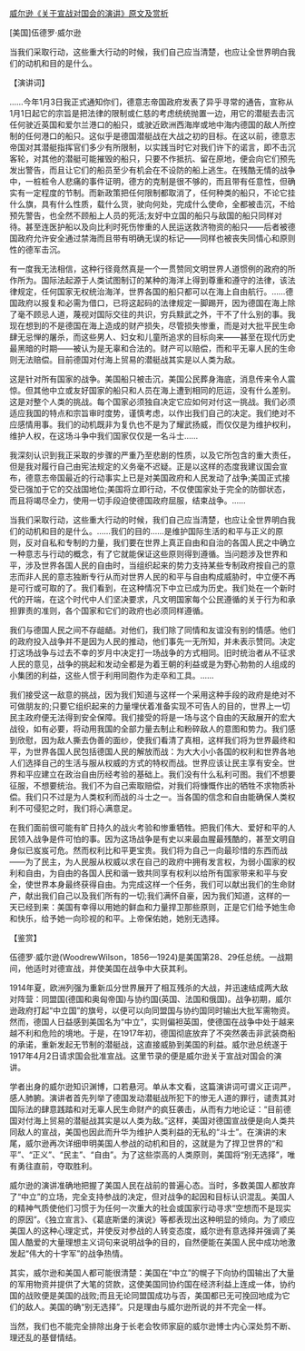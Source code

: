 [威尔逊《关于宣战对国会的演讲》原文及赏析](https://www.vrrw.net/wx/14778.html)

[美国]伍德罗·威尔逊

当我们采取行动，这些重大行动的时候，我们自己应当清楚，也应让全世界明白我们的动机和目的是什么。

【演讲词】

……今年1月3日我正式通知你们，德意志帝国政府发表了异乎寻常的通告，宣称从1月1日起它的宗旨是把法律的限制或仁慈的考虑统统抛置一边，用它的潜艇去击沉任何驶近英国和爱尔兰港口的船只，或驶近欧洲西海岸或地中海内德国的敌人所控制的任何港口的船只。这似乎是德国潜艇战在大战之初的目标。在这以前，德意志帝国对其潜艇指挥官们多少有所限制，以实践当时它对我们许下的诺言，即不击沉客轮，对其他的潜艇可能摧毁的船只，只要不作抵抗、留在原地，便会向它们预先发出警告，而且让它们的船员至少有机会在不设防的船上逃生。在残酷无情的战争中，一桩桩令人悲痛的事件证明，德方的克制是很不够的，而且带有任意性，但确实有一定程度的节制。而新政策把任何限制都取消了，任何种类的船只，不论它挂什么旗，具有什么性质，载什么货，驶向何处，完成什么使命，全都被击沉，不给预先警告，也全然不顾船上人员的死活;友好中立国的船只与敌国的船只同样对待。甚至连医护船以及向比利时死伤惨重的人民运送救济物资的船只——后者被德国政府允许安全通过禁海而且带有明确无误的标记——同样也被丧失同情心和原则性的德军击沉。

有一度我无法相信，这种行径竟然真是一个一贯赞同文明世界人道惯例的政府的所作所为。国际法起源于人类试图制订的某种的海洋上得到尊重和遵守的法律，该法律规定，任何国家无权统治海洋，世界各国的船只都可以在海上自由航行。……德国政府以报复和必需为借口，已将这起码的法律规定一脚踢开，因为德国在海上除了毫不顾忌人道，蔑视对国际交往的共识，穷兵黩武之外，干不了什么别的事。我现在想到的不是德国在海上造成的财产损失，尽管损失惨重，而是对大批平民生命肆无忌惮的屠杀，而这些男人、妇女和儿童所追求的目标向来——甚至在现代历史最黑暗的时期——被认为是无辜和合法的。财产可以赔偿，而和平无辜人民的生命则无法赔偿。目前德国对付海上贸易的潜艇战其实是以人类为敌。

这是针对所有国家的战争。美国船只被击沉，美国公民葬身海底，消息传来令人震惊。但其他中立或友好国家的船只和人员在海上遭到相同的厄运，没有什么差别。这是对整个人类的挑战。每个国家必须独自决定它应如何对付这一挑战。我们必须适应我国的特点和宗旨审时度势，谨慎考虑，以作出我们自己的决定。我们绝对不应感情用事。我们的动机既非为复仇也不是为了耀武扬威，而仅仅是为维护权利，维护人权，在这场斗争中我们国家仅仅是一名斗士……

我深刻认识到我正采取的步骤的严重乃至悲剧的性质，以及它所包含的重大责任，但是我对履行自己由宪法规定的义务毫不迟疑。正是以这样的态度我建议国会宣布，德意志帝国最近的行动事实上已是对美国政府和人民发动了战争;美国正式接受已强加于它的交战国地位;美国将立即行动，不仅使国家处于完全的防御状态，而且将竭尽全力，使用一切手段迫使德国政府屈服，结束战争。……

当我们采取行动，这些重大行动的时候，我们自己应当清楚，也应让全世界明白我们的动机和目的是什么。……我们的目的……是维护国际生活的和平与正义的原则，反对自私和专制的力量，我们要在世界上真正自由和自治的各国人民之中确立一种意志与行动的概念，有了它就能保证这些原则得到遵循。当问题涉及世界和平，涉及世界各国人民的自由时，当组织起来的势力支持某些专制政府按自己的意志而非人民的意志独断专行从而对世界人民的和平与自由构成威胁时，中立便不再是可行或可取的了。我们看到，在这种情况下中立已成为历史。我们处在一个新时代的开端，在这个时代中人们坚决要求，凡文明国家每个公民遵循的关于行为和承担罪责的准则，各个国家和它们的政府也必须同样遵循。

我们与德国人民之间不存龃龉。对他们，我们除了同情和友谊没有别的情感。他们的政府投入战争并不是因为人民的推动，他们事先一无所知，并未表示赞同。决定打这场战争与过去不幸的岁月中决定打一场战争的方式相同。旧时统治者从不征求人民的意见，战争的挑起和发动全都是为着王朝的利益或是为野心勃勃的人组成的小集团的利益，这些人惯于利用同胞作为走卒和工具。……

我们接受这一敌意的挑战，因为我们知道与这样一个采用这种手段的政府是绝对不可做朋友的;只要它组织起来的力量埋伏着准备实现不可告人的目的，世界上一切民主政府便无法得到安全保障。我们接受的将是一场与这个自由的天敌展开的宏大战役，如有必要，将动用我国的全部力量去制止和粉碎敌人的意图和势力。我们感到欣慰，因为敌人撕去伪善的面纱，使我们看清了真相，这样我们将为世界最终和平，为世界各国人民包括德国人民的解放而战：为大大小小各国的权利和世界各地人们选择自己的生活与服从权威的方式的特权而战。世界应该让民主享有安全。世界和平应建立在政治自由历经考验的基础上。我们没有什么私利可图。我们不想要征服，不想要统治。我们不为自己索取赔偿，对我们将慷慨作出的牺牲不求物质补偿。我们只不过是为人类权利而战的斗士之一。当各国的信念和自由能确保人类权利不可侵犯之时，我们将心满意足。

在我们面前很可能有旷日持久的战火考验和惨重牺牲。把我们伟大、爱好和平的人民领入战争是件可怕的事。因为这场战争是有史以来最血腥最残酷的，甚至文明自身似已岌岌可危。然而权利比和平更宝贵。我们将为自己一向最珍惜的东西而战——为了民主，为人民服从权威以求在自己的政府中拥有发言权，为弱小国家的权利和自由，为自由的各国人民和谐一致共同享有权利以给所有国家带来和平与安全，使世界本身最终获得自由。为完成这样一个任务，我们可以献出我们的生命财产，献出我们自己以及我们所有的一切;我们满怀自豪，因为我们知道，这样的一天已经到来：美国有幸得以用她的鲜血和力量捍卫那些原则，正是它们给予她生命和快乐，给予她一向珍视的和平。上帝保佑她，她别无选择。



【鉴赏】

伍德罗·威尔逊(WoodrewWilson，1856—1924)是美国第28、29任总统。一战期间，他适时对德宣战，并使美国在战争中大获其利。

1914年夏，欧洲列强为重新瓜分世界展开了相互残杀的大战，并迅速结成两大敌对阵营：同盟国(德国和奥匈帝国)与协约国(英国、法国和俄国)。战争初期，威尔逊政府打起“中立国”的旗号，以便可以向同盟国与协约国同时输出大批军需物资。然而，德国人日益感到美国名为“中立”，实则偏袒英国，使德国在战争中处于越来越不利和危险的境地。于是，在1917年初，德国彻底放弃了不突然袭击非武装商船的承诺，重新发起无节制的潜艇战，这直接威胁到美国的利益。威尔逊总统遂于1917年4月2日请求国会批准宣战。这里节录的便是威尔逊关于宣战对国会的演讲。

学者出身的威尔逊知识渊博，口若悬河。单从本文看，这篇演讲词可谓义正词严，感人肺腑。演讲者首先列举了德国发动潜艇战所犯下的惨无人道的罪行，谴责其对国际法的肆意践踏和对无辜人民生命财产的疯狂袭击，从而有力地论证：“目前德国对付海上贸易的潜艇战其实是以人类为敌。”这样，美国对德国宣战便是向人类共同敌人的宣战，美国也因此而升华为维护人类利益的无私的“斗士”。在演讲的末尾，威尔逊再次详细申明美国人参战的动机和目的，这就是为了捍卫世界的“和平”、“正义”、“民主”、“自由”。为了这些崇高的人类原则，美国将“别无选择”，唯有勇往直前，夺取胜利。

威尔逊的演讲准确地把握了美国人民在战前的普遍心态。当时，多数美国人都放弃了“中立”的立场，完全支持参战的决定，但对战争的起因和目标认识混乱。美国人的精神气质使他们习惯于为任何一次重大的社会或国家行动寻求“空想而不是现实的原因”。《独立宣言》、《葛底斯堡的演说》等都表现出这种明显的倾向。为了顺应美国人的这种心理定式，并使反对参战的人转变态度，威尔逊有意选择并强调了美国人酷爱的大量理想主义词句来说明战争的目的，自然便能在美国人民中成功地激发起“伟大的十字军”的战争热情。

其实，威尔逊和美国人都可能很清楚：美国在“中立”的幌子下向协约国输出了大量的军用物资并提供了大笔的贷款，这使美国同协约国在经济利益上连成一体，协约国的战败便是美国的战败;而且无论同盟国成功与否，美国都已无可挽回地成为它们的敌人。美国的确“别无选择”。只是理由与威尔逊所说的并不完全一样。

当然，我们也不能完全排除出身于长老会牧师家庭的威尔逊博士内心深处剪不断、理还乱的基督情结。

